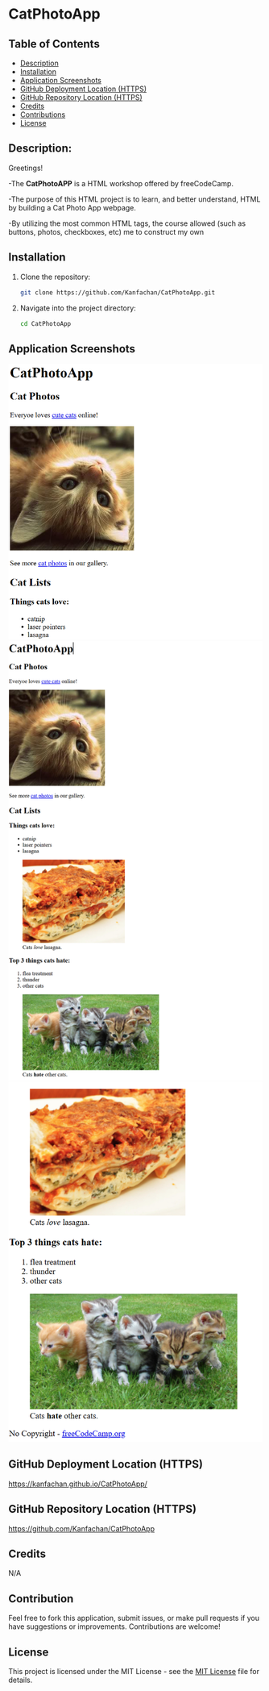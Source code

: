 # CatPhotoApp

## Table of Contents

- [Description](#description)
- [Installation](#installation)
- [Application Screenshots](#application-screenshots)
- [GitHub Deployment Location (HTTPS)](#github-deployment-location-https)
- [GitHub Repository Location (HTTPS)](#github-repository-location-https)
- [Credits](#credits)
- [Contributions](#contributions)
- [License](#license)

## Description:

Greetings!

-The **CatPhotoAPP** is a HTML workshop offered by freeCodeCamp. 

-The purpose of this HTML project is to learn, and better understand, HTML by building a Cat Photo App webpage. 

-By utilizing the most common HTML tags, the course allowed (such as buttons, photos, checkboxes, etc) me to construct my own


## Installation

1. Clone the repository:
   ```bash
   git clone https://github.com/Kanfachan/CatPhotoApp.git
   ```
2. Navigate into the project directory:
   ```bash
   cd CatPhotoApp
   ```

## Application Screenshots

![secreenshot](/images/Screenshot1.png)
![secreenshot](/images/Screenshot2.png)
![secreenshot](/images/Screenshot3.png)

## GitHub Deployment Location (HTTPS)

https://kanfachan.github.io/CatPhotoApp/

## GitHub Repository Location (HTTPS)

https://github.com/Kanfachan/CatPhotoApp

## Credits

N/A

## Contribution

Feel free to fork this application, submit issues, or make pull requests if you have suggestions or improvements. Contributions are welcome!

## License

This project is licensed under the MIT License - see the [MIT License](LICENSE) file for details.